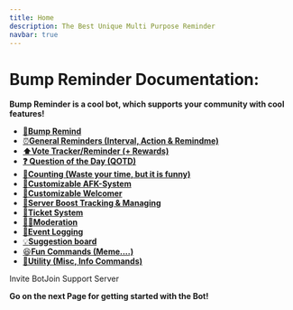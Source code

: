 ```yaml
---
title: Home
description: The Best Unique Multi Purpose Reminder
navbar: true
---
```


# Bump Reminder Documentation:

**Bump Reminder is a cool bot, which supports your community with cool features!**

* [🔔**Bump Remind**](bumpreminder/)
* [⏰**General Reminders \(Interval, Action & Remindme\)**](reminder/)
* [**⬆️Vote Tracker/Reminder \(+ Rewards\)**](votetracker/)
* [**❓ Question of the Day \(QOTD\)**](qotd/)
* [🔢**Counting \(Waste your time, but it is funny\)**](counting/)
* [🌙**Customizable AFK-System**](afk/)
* [**🤗Customizable Welcomer**](welcomer/)
* [💎**Server Boost Tracking & Managing** ](boosttracker/)
* [🎫**Ticket System** ](ticket/)
* [👮‍♂️**Moderation**](moderation/)
* [📑**Event Logging**](eventlogging/)
* [💡**Suggestion board**](suggestion/)
* [😆**Fun Commands \(Meme....\)**](othercommands/fun.md)
* [🧾**Utility \(Misc, Info Commands\)**](othercommands/)

<btn href="https://discord.com/api/oauth2/authorize?client_id=827536878915944469&permissions=805825744&scope=applications.commands%20bot">Invite Bot</btn><btn href="https://discord.gg/zhxZHFN">Join Support Server</btn>

**Go on the next Page for getting started with the Bot!**

